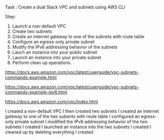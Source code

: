 Task :  Create a dual Stack VPC and subnets using AWS CLI

Step:
1. Launch a non-default VPC
2. Create two subnets 
3. Create an internet gateway to one of the subnets with route table 
4. Configure an egress-only private subnet
5. Modify the IPv6 addressing behavior of the subnets
6. Lauch an instance into your public subnet
7. Launch an instance into your private subnet
8. Perform clean up operations. 


https://docs.aws.amazon.com/vpc/latest/userguide/vpc-subnets-commands-example.html

https://docs.aws.amazon.com/vpc/latest/userguide/vpc-subnets-commands-example-ipv6.html

https://docs.aws.amazon.com/vpc/index.html

I created a non-default VPC
I then created two subnets
I created an internet gateway to one of the two subents with route table
I configured an egress-only private subnet
I modified the IPv6 addressing behavior of the two subnets I created
I launched an instance into the two subnets I created
I cleaned up by deleting everything I created
